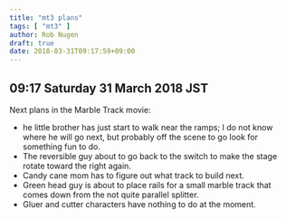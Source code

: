 ```yaml
---
title: "mt3 plans"
tags: [ "mt3" ]
author: Rob Nugen
draft: true
date: 2018-03-31T09:17:59+09:00
---
```


## 09:17 Saturday 31 March 2018 JST

Next plans in the Marble Track movie:

* he little brother has just start to walk near the ramps; I do not know where he will go next, but probably off the scene to go look for something fun to do.
* The reversible guy about to go back to the switch to make the stage rotate toward the right again.
* Candy cane mom has to figure out what track to build next.
* Green head guy is about to place rails for a small marble track that comes down from the not quite parallel splitter.
* Gluer and cutter characters have nothing to do at the moment.
